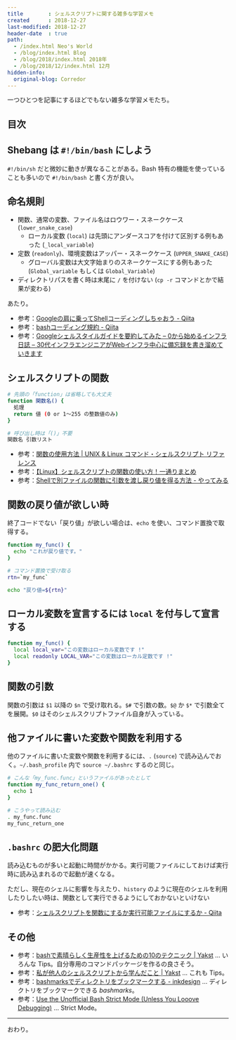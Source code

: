 ```yaml
---
title        : シェルスクリプトに関する雑多な学習メモ
created      : 2018-12-27
last-modified: 2018-12-27
header-date  : true
path:
  - /index.html Neo's World
  - /blog/index.html Blog
  - /blog/2018/index.html 2018年
  - /blog/2018/12/index.html 12月
hidden-info:
  original-blog: Corredor
---
```


一つひとつを記事にするほどでもない雑多な学習メモたち。

## 目次

## Shebang は `#!/bin/bash` にしよう

`#!/bin/sh` だと微妙に動きが異なることがある。Bash 特有の機能を使っていることも多いので `#!/bin/bash` と書く方が良い。

## 命名規則

- 関数、通常の変数、ファイル名はロウワー・スネークケース (`lower_snake_case`)
  - ローカル変数 (`local`) は先頭にアンダースコアを付けて区別する例もあった (`_local_variable`)
- 定数 (`readonly`)、環境変数はアッパー・スネークケース (`UPPER_SNAKE_CASE`)
  - グローバル変数は大文字始まりのスネークケースにする例もあった (`Global_variable` もしくは `Global_Variable`)
- ディレクトリパスを書く時は末尾に `/` を付けない (`cp -r` コマンドとかで結果が変わる)

あたり。

- 参考：[Googleの肩に乗ってShellコーディングしちゃおう - Qiita](https://qiita.com/laqiiz/items/5f72ca668f1c58176644#%E5%91%BD%E5%90%8D%E9%96%A2%E6%95%B0)
- 参考：[bashコーディング規約 - Qiita](https://qiita.com/mashumashu/items/f5b5ff62fef8af0859c5)
- 参考：[Googleシェルスタイルガイドを要約してみた – 0から始めるインフラ日誌 – 30代インフラエンジニアがWebインフラ中心に備忘録を書き溜めていきます](https://oshou.github.io/shell%E3%82%B3%E3%83%BC%E3%83%87%E3%82%A3%E3%83%B3%E3%82%B0%E8%A6%8F%E7%B4%84/)

## シェルスクリプトの関数

```bash
# 先頭の「function」は省略しても大丈夫
function 関数名() {
  処理
  return 値 (0 or 1〜255 の整数値のみ)
}

# 呼び出し時は「()」不要
関数名 引数リスト
```

- 参考：[関数の使用方法 | UNIX & Linux コマンド・シェルスクリプト リファレンス](https://shellscript.sunone.me/function.html)
- 参考：[【Linux】シェルスクリプトの関数の使い方！一通りまとめ](https://eng-entrance.com/linux-shellscript-function)
- 参考：[Shellで別ファイルの関数に引数を渡し戻り値を得る方法 - やってみる](http://ytyaru.hatenablog.com/entry/2017/03/25/000000)

## 関数の戻り値が欲しい時

終了コードでない「戻り値」が欲しい場合は、`echo` を使い、コマンド置換で取得する。

```bash
function my_func() {
  echo "これが戻り値です。"
}

# コマンド置換で受け取る
rtn=`my_func`

echo "戻り値=${rtn}"
```

## ローカル変数を宣言するには `local` を付与して宣言する

```bash
function my_func() {
  local local_var="この変数はローカル変数です !"
  local readonly LOCAL_VAR="この変数はローカル定数です !"
}
```

## 関数の引数

関数の引数は `$1` 以降の `$n` で受け取れる。`$#` で引数の数。`$@` か `$*` で引数全てを展開。`$0` はそのシェルスクリプトファイル自身が入っている。

## 他ファイルに書いた変数や関数を利用する

他のファイルに書いた変数や関数を利用するには、`.` (`source`) で読み込んでおく。`~/.bash_profile` 内で `source ~/.bashrc` するのと同じ。

```bash
# こんな「my_func.func」というファイルがあったとして
function my_func_return_one() {
  echo 1
}

# こうやって読み込む
. my_func.func
my_func_return_one
```

## `.bashrc` の肥大化問題

読み込むものが多いと起動に時間がかかる。実行可能ファイルにしておけば実行時に読み込まれるので起動が速くなる。

ただし、現在のシェルに影響を与えたり、`history` のように現在のシェルを利用したりしたい時は、関数として実行できるようにしておかないといけない

- 参考：[シェルスクリプトを関数にするか実行可能ファイルにするか - Qiita](https://qiita.com/catfist/items/01d375f958bf6aa7ace3)

## その他

- 参考：[bashで素晴らしく生産性を上げるための10のテクニック | Yakst](https://yakst.com/ja/posts/1829) … いろんな Tips。自分専用のコマンドパッケージを作るの良さそう。
- 参考：[私が他人のシェルスクリプトから学んだこと | Yakst](https://yakst.com/ja/posts/31) … これも Tips。
- 参考：[bashmarksでディレクトリをブックマークする - inkdesign](http://inkdesign.jp/notes/bashmarks/) … ディレクトリをブックマークできる _bashmarks_。
- 参考：[Use the Unofficial Bash Strict Mode (Unless You Looove Debugging)](http://redsymbol.net/articles/unofficial-bash-strict-mode/) … Strict Mode。

---

おわり。
